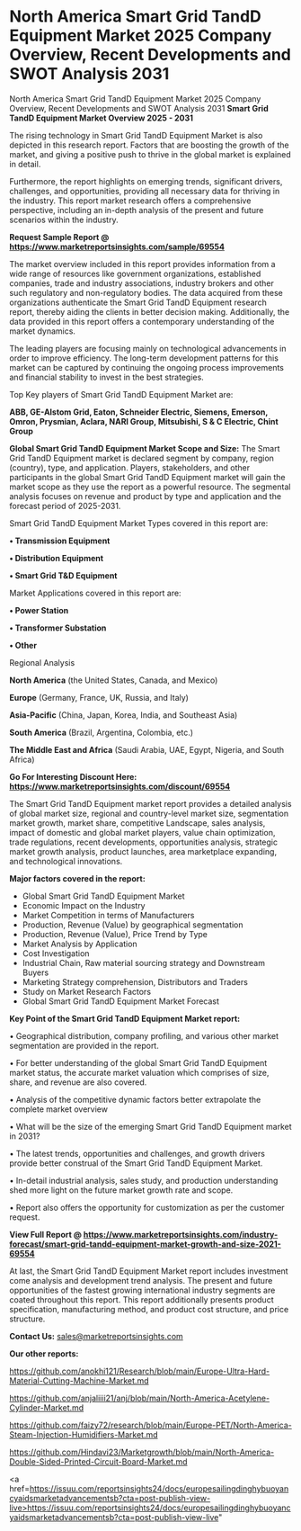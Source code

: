 # North America Smart Grid TandD Equipment Market 2025 Company Overview, Recent Developments and SWOT Analysis 2031
North America Smart Grid TandD Equipment Market 2025 Company Overview, Recent Developments and SWOT Analysis 2031
<Strong> Smart Grid TandD Equipment Market Overview 2025 - 2031</strong>

The rising technology in Smart Grid TandD Equipment Market is also depicted in this research report. Factors that are boosting the growth of the market, and giving a positive push to thrive in the global market is explained in detail.

Furthermore, the report highlights on emerging trends, significant drivers, challenges, and opportunities, providing all necessary data for thriving in the industry. This report market research offers a comprehensive perspective, including an in-depth analysis of the present and future scenarios within the industry.

<strong>Request Sample Report @ <a href=https://www.marketreportsinsights.com/sample/69554>https://www.marketreportsinsights.com/sample/69554</a></strong>

The market overview included in this report provides information from a wide range of resources like government organizations, established companies, trade and industry associations, industry brokers and other such regulatory and non-regulatory bodies. The data acquired from these organizations authenticate the Smart Grid TandD Equipment research report, thereby aiding the clients in better decision making. Additionally, the data provided in this report offers a contemporary understanding of the market dynamics.

The leading players are focusing mainly on technological advancements in order to improve efficiency. The long-term development patterns for this market can be captured by continuing the ongoing process improvements and financial stability to invest in the best strategies.

Top Key players of Smart Grid TandD Equipment Market are:

<strong>ABB, GE-Alstom Grid, Eaton, Schneider Electric, Siemens, Emerson, Omron, Prysmian, Aclara, NARI Group, Mitsubishi, S & C Electric, Chint Group</strong>

<strong><b>Global Smart Grid TandD Equipment Market Scope and Size:</b></strong>
The Smart Grid TandD Equipment market is declared segment by company, region (country), type, and application. Players, stakeholders, and other participants in the global Smart Grid TandD Equipment market will gain the market scope as they use the report as a powerful resource. The segmental analysis focuses on revenue and product by type and application and the forecast period of 2025-2031.

Smart Grid TandD Equipment Market Types covered in this report are:

<strong>• Transmission Equipment

• Distribution Equipment

• Smart Grid T&D Equipment</strong>

Market Applications covered in this report are:

<strong>• Power Station

• Transformer Substation

• Other</strong> 

Regional Analysis

<strong>North America</strong> (the United States, Canada, and Mexico)

<strong>Europe</strong> (Germany, France, UK, Russia, and Italy)

<strong>Asia-Pacific</strong> (China, Japan, Korea, India, and Southeast Asia)

<strong>South America</strong> (Brazil, Argentina, Colombia, etc.)

<strong>The Middle East and Africa</strong> (Saudi Arabia, UAE, Egypt, Nigeria, and South Africa)

<strong>Go For Interesting Discount Here: <a href=https://www.marketreportsinsights.com/discount/69554>https://www.marketreportsinsights.com/discount/69554</a></strong>

The Smart Grid TandD Equipment market report provides a detailed analysis of global market size, regional and country-level market size, segmentation market growth, market share, competitive Landscape, sales analysis, impact of domestic and global market players, value chain optimization, trade regulations, recent developments, opportunities analysis, strategic market growth analysis, product launches, area marketplace expanding, and technological innovations.

<strong><b>Major factors covered in the report:</b></strong>
<ul>
  <li>Global Smart Grid TandD Equipment Market </li>
  <li>Economic Impact on the Industry</li>
  <li>Market Competition in terms of Manufacturers</li>
  <li>Production, Revenue (Value) by geographical segmentation</li>
  <li>Production, Revenue (Value), Price Trend by Type</li>
  <li>Market Analysis by Application</li>
  <li>Cost Investigation</li>
  <li>Industrial Chain, Raw material sourcing strategy and Downstream Buyers</li>
  <li>Marketing Strategy comprehension, Distributors and Traders</li>
  <li>Study on Market Research Factors</li>
  <li>Global Smart Grid TandD Equipment Market Forecast</li>
</ul>

<strong><b>Key Point of the Smart Grid TandD Equipment Market report:</b></strong>

• Geographical distribution, company profiling, and various other market segmentation are provided in the report.

• For better understanding of the global Smart Grid TandD Equipment market status, the accurate market valuation which comprises of size, share, and revenue are also covered.

• Analysis of the competitive dynamic factors better extrapolate the complete market overview

• What will be the size of the emerging Smart Grid TandD Equipment market in 2031?

• The latest trends, opportunities and challenges, and growth drivers provide better construal of the Smart Grid TandD Equipment Market.

• In-detail industrial analysis, sales study, and production understanding shed more light on the future market growth rate and scope.

• Report also offers the opportunity for customization as per the customer request.

<strong><b>View Full Report @ <a href=https://www.marketreportsinsights.com/industry-forecast/smart-grid-tandd-equipment-market-growth-and-size-2021-69554>https://www.marketreportsinsights.com/industry-forecast/smart-grid-tandd-equipment-market-growth-and-size-2021-69554</a></b></strong>


At last, the Smart Grid TandD Equipment Market report includes investment come analysis and development trend analysis. The present and future opportunities of the fastest growing international industry segments are coated throughout this report. This report additionally presents product specification, manufacturing method, and product cost structure, and price structure.

<strong>Contact Us:</strong>
sales@marketreportsinsights.com

<strong>Our other reports:</strong>

<a href=https://github.com/anokhi121/Research/blob/main/Europe-Ultra-Hard-Material-Cutting-Machine-Market.md>https://github.com/anokhi121/Research/blob/main/Europe-Ultra-Hard-Material-Cutting-Machine-Market.md</a>

<a href=https://github.com/anjaliiii21/anj/blob/main/North-America-Acetylene-Cylinder-Market.md>https://github.com/anjaliiii21/anj/blob/main/North-America-Acetylene-Cylinder-Market.md</a>

<a href=https://github.com/faizy72/research/blob/main/Europe-PET/North-America-Steam-Injection-Humidifiers-Market.md>https://github.com/faizy72/research/blob/main/Europe-PET/North-America-Steam-Injection-Humidifiers-Market.md</a>

<a href=https://github.com/Hindavi23/Marketgrowth/blob/main/North-America-Double-Sided-Printed-Circuit-Board-Market.md>https://github.com/Hindavi23/Marketgrowth/blob/main/North-America-Double-Sided-Printed-Circuit-Board-Market.md</a>

<a href=https://issuu.com/reportsinsights24/docs/europesailingdinghybuoyancyaidsmarketadvancementsb?cta=post-publish-view-live>https://issuu.com/reportsinsights24/docs/europesailingdinghybuoyancyaidsmarketadvancementsb?cta=post-publish-view-live</a>"
